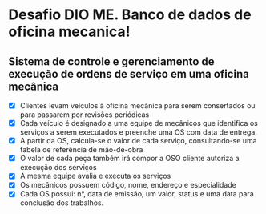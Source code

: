 # Desafio DIO ME. Banco de dados de oficina mecanica!
## Sistema de controle e gerenciamento de execução de ordens de serviço em uma oficina mecânica
- [x] Clientes levam veículos à oficina mecânica para serem consertados ou para passarem por revisões  periódicas
- [x] Cada veículo é designado a uma equipe de mecânicos que identifica os serviços a serem executados e preenche uma OS com data de entrega.
- [x] A partir da OS, calcula-se o valor de cada serviço, consultando-se uma tabela de referência de mão-de-obra
- [x] O valor de cada peça também irá compor a OSO cliente autoriza a execução dos serviços
- [x] A mesma equipe avalia e executa os serviços
- [x] Os mecânicos possuem código, nome, endereço e especialidade
- [x] Cada OS possui: n°, data de emissão, um valor, status e uma data para conclusão dos trabalhos.
